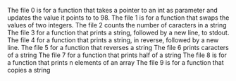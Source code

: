 The file 0 is for a function that takes a pointer to an int as parameter and updates the value it points to to 98.
The file 1 is for a function that swaps the values of two integers.
The file 2 counts the number of caracters in a string
The file 3 for a function that prints a string, followed by a new line, to stdout.
The file 4 for a function that prints a string, in reverse, followed by a new line.
The file 5 for a function that reverses a string
The file 6 prints caracters of a string
The file 7 for a function that prints half of a string
The file 8 is for a function that prints n elements of an array
The file 9 is for a function that copies a string
